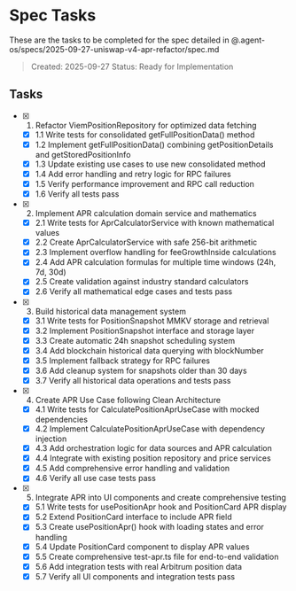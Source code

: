 # Spec Tasks

These are the tasks to be completed for the spec detailed in @.agent-os/specs/2025-09-27-uniswap-v4-apr-refactor/spec.md

> Created: 2025-09-27
> Status: Ready for Implementation

## Tasks

- [x] 1. Refactor ViemPositionRepository for optimized data fetching
  - [x] 1.1 Write tests for consolidated getFullPositionData() method
  - [x] 1.2 Implement getFullPositionData() combining getPositionDetails and getStoredPositionInfo
  - [x] 1.3 Update existing use cases to use new consolidated method
  - [x] 1.4 Add error handling and retry logic for RPC failures
  - [x] 1.5 Verify performance improvement and RPC call reduction
  - [x] 1.6 Verify all tests pass

- [x] 2. Implement APR calculation domain service and mathematics
  - [x] 2.1 Write tests for AprCalculatorService with known mathematical values
  - [x] 2.2 Create AprCalculatorService with safe 256-bit arithmetic
  - [x] 2.3 Implement overflow handling for feeGrowthInside calculations
  - [x] 2.4 Add APR calculation formulas for multiple time windows (24h, 7d, 30d)
  - [x] 2.5 Create validation against industry standard calculators
  - [x] 2.6 Verify all mathematical edge cases and tests pass

- [x] 3. Build historical data management system
  - [x] 3.1 Write tests for PositionSnapshot MMKV storage and retrieval
  - [x] 3.2 Implement PositionSnapshot interface and storage layer
  - [x] 3.3 Create automatic 24h snapshot scheduling system
  - [x] 3.4 Add blockchain historical data querying with blockNumber
  - [x] 3.5 Implement fallback strategy for RPC failures
  - [x] 3.6 Add cleanup system for snapshots older than 30 days
  - [x] 3.7 Verify all historical data operations and tests pass

- [x] 4. Create APR Use Case following Clean Architecture
  - [x] 4.1 Write tests for CalculatePositionAprUseCase with mocked dependencies
  - [x] 4.2 Implement CalculatePositionAprUseCase with dependency injection
  - [x] 4.3 Add orchestration logic for data sources and APR calculation
  - [x] 4.4 Integrate with existing position repository and price services
  - [x] 4.5 Add comprehensive error handling and validation
  - [x] 4.6 Verify all use case tests pass

- [x] 5. Integrate APR into UI components and create comprehensive testing
  - [x] 5.1 Write tests for usePositionApr hook and PositionCard APR display
  - [x] 5.2 Extend PositionCard interface to include APR field
  - [x] 5.3 Create usePositionApr() hook with loading states and error handling
  - [x] 5.4 Update PositionCard component to display APR values
  - [x] 5.5 Create comprehensive test-apr.ts file for end-to-end validation
  - [x] 5.6 Add integration tests with real Arbitrum position data
  - [x] 5.7 Verify all UI components and integration tests pass